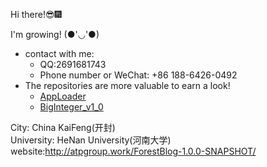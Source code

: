 Hi there!😎🎆  

I'm growing! (●'◡'●)  
- contact with me:  
    - QQ:2691681743  
    - Phone number or WeChat: +86 188-6426-0492  
- The repositories are more valuable to earn a look!  
  - [AppLoader](https://github.com/Basicconstruction/AppLoader)
  - [BigInteger_v1_0](https://github.com/Basicconstruction/BigInteger_v1_0)

City: China KaiFeng(开封)  
University: HeNan University(河南大学)  
website:http://atpgroup.work/ForestBlog-1.0.0-SNAPSHOT/


